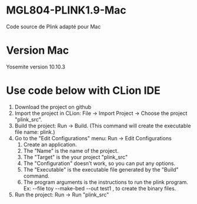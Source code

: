 # MGL804-PLINK1.9-Mac
Code source de Plink adapté pour Mac

# Version Mac
Yosemite version 10.10.3

# Use code below with CLion IDE
1. Download the project on github
2. Import the project in CLion: File -> Import Project -> Choose the project "plink_src".
3. Build the project: Run -> Build. (This command will create the executable file name: plink.)
4. Go to the "Edit Configurations" menu: Run -> Edit Configurations
	1. Create an application. 
	2. The "Name" is the name of the project.
	3. The "Target" is the your project "plink_src"
	4. The "Configuration" doesn’t work, so you can put any options.
	5. The "Executable" is the executable file generated by the "Build" command. 
	6. The program arguments is the instructions to run the plink program. Ex: --file toy --make-bed --out test1 , to create the binary files. 
5. Run the project: Run -> Run "plink_src"
